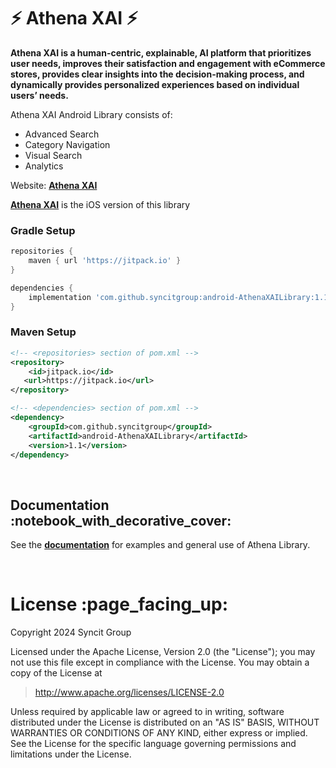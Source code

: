# :zap: Athena XAI :zap:

**Athena XAI is a human-centric, explainable, AI platform that prioritizes user needs, improves their satisfaction and engagement with eCommerce stores, provides clear insights into the decision-making process, and dynamically provides personalized experiences based on individual users’ needs.**

Athena XAI Android Library consists of:

* Advanced Search
* Category Navigation
* Visual Search
* Analytics

Website: [**Athena XAI**](https://a-x.ai/)

[**Athena XAI**](https://github.com/syncitgroup/mobile-AthenaXAILibrary) is the iOS version of this library

### Gradle Setup

```gradle
repositories {
    maven { url 'https://jitpack.io' }
}

dependencies {
    implementation 'com.github.syncitgroup:android-AthenaXAILibrary:1.1'
}
```

### Maven Setup

```xml
<!-- <repositories> section of pom.xml -->
<repository>
    <id>jitpack.io</id>
   <url>https://jitpack.io</url>
</repository>

<!-- <dependencies> section of pom.xml -->
<dependency>
    <groupId>com.github.syncitgroup</groupId>
    <artifactId>android-AthenaXAILibrary</artifactId>
    <version>1.1</version>
</dependency>
```

<br/>

<h2 id="documentation">Documentation :notebook_with_decorative_cover:</h2>

See the [**documentation**](https://www.syncitgroup.com/) for examples and general use of Athena Library.

<br/>

<h1 id="license">License :page_facing_up:</h1>

Copyright 2024 Syncit Group

Licensed under the Apache License, Version 2.0 (the "License");
you may not use this file except in compliance with the License.
You may obtain a copy of the License at

> http://www.apache.org/licenses/LICENSE-2.0

Unless required by applicable law or agreed to in writing, software
distributed under the License is distributed on an "AS IS" BASIS,
WITHOUT WARRANTIES OR CONDITIONS OF ANY KIND, either express or implied.
See the License for the specific language governing permissions and
limitations under the License.

<br/>